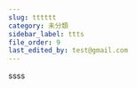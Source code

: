 ```yaml
---
slug: tttttt
category: 未分類
sidebar_label: ttts
file_order: 9
last_edited_by: test@gmail.com
---
```

ssss